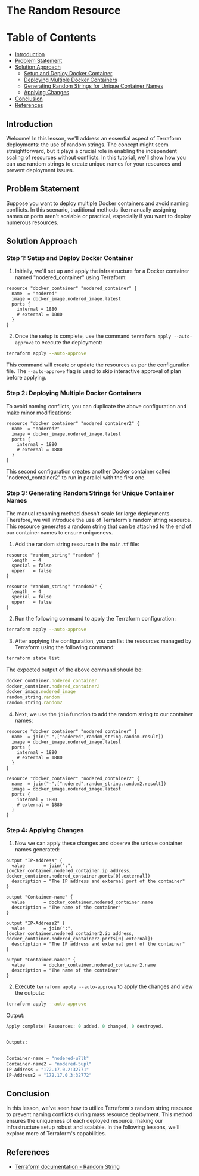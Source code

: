 # The Random Resource

# Table of Contents

- [Introduction](#introduction)
- [Problem Statement](#problem-statement)
- [Solution Approach](#solution-approach)
    - [Setup and Deploy Docker Container](#step-1-setup-and-deploy-docker-container)
    - [Deploying Multiple Docker Containers](#step-2-deploying-multiple-docker-containers)
    - [Generating Random Strings for Unique Container Names](#step-3-generating-random-strings-for-unique-container-names)
    - [Applying Changes](#step-4-applying-changes)
- [Conclusion](#conclusion)
- [References](#references)

## Introduction

Welcome! In this lesson, we'll address an essential aspect of Terraform deployments: the use of random strings. The concept might seem straightforward, but it plays a crucial role in enabling the independent scaling of resources without conflicts. In this tutorial, we'll show how you can use random strings to create unique names for your resources and prevent deployment issues.

## Problem Statement

Suppose you want to deploy multiple Docker containers and avoid naming conflicts. In this scenario, traditional methods like manually assigning names or ports aren't scalable or practical, especially if you want to deploy numerous resources.

## Solution Approach

### Step 1: Setup and Deploy Docker Container

1. Initially, we'll set up and apply the infrastructure for a Docker container named "nodered_container" using Terraform:

```hcl
resource "docker_container" "nodered_container" {
  name  = "nodered"
  image = docker_image.nodered_image.latest
  ports {
    internal = 1880
    # external = 1880
  }
}
```

2. Once the setup is complete, use the command `terraform apply --auto-approve` to execute the deployment:

```bash
terraform apply --auto-approve
```

This command will create or update the resources as per the configuration file. The `--auto-approve` flag is used to skip interactive approval of plan before applying.

### Step 2: Deploying Multiple Docker Containers

To avoid naming conflicts, you can duplicate the above configuration and make minor modifications:

```hcl
resource "docker_container" "nodered_container2" {
  name  = "nodered2"
  image = docker_image.nodered_image.latest
  ports {
    internal = 1880
    # external = 1880
  }
}
```

This second configuration creates another Docker container called "nodered_container2" to run in parallel with the first one.

### Step 3: Generating Random Strings for Unique Container Names

The manual renaming method doesn't scale for large deployments. Therefore, we will introduce the use of Terraform's random string resource. This resource generates a random string that can be attached to the end of our container names to ensure uniqueness.

1. Add the random string resource in the `main.tf` file:

```hcl
resource "random_string" "random" {
  length  = 4
  special = false
  upper   = false
}

resource "random_string" "random2" {
  length  = 4
  special = false
  upper   = false
}
```

2. Run the following command to apply the Terraform configuration:

```bash
terraform apply --auto-approve
```

3. After applying the configuration, you can list the resources managed by Terraform using the following command:

```bash
terraform state list
```

The expected output of the above command should be:

```js
docker_container.nodered_container
docker_container.nodered_container2
docker_image.nodered_image
random_string.random
random_string.random2
```

4. Next, we use the `join` function to add the random string to our container names:

```hcl
resource "docker_container" "nodered_container" {
  name  = join("-",["nodered",random_string.random.result])
  image = docker_image.nodered_image.latest
  ports {
    internal = 1880
    # external = 1880
  }
}

resource "docker_container" "nodered_container2" {
  name  = join("-",["nodered",random_string.random2.result])
  image = docker_image.nodered_image.latest
  ports {
    internal = 1880
    # external = 1880
  }
}
```

### Step 4: Applying Changes

1. Now we can apply these changes and observe the unique container names generated:

```hcl
output "IP-Address" {
  value       = join(":", [docker_container.nodered_container.ip_address, docker_container.nodered_container.ports[0].external])
  description = "The IP address and external port of the container"
}

output "Container-name" {
  value       = docker_container.nodered_container.name
  description = "The name of the container"
}

output "IP-Address2" {
  value       = join(":", [docker_container.nodered_container2.ip_address, docker_container.nodered_container2.ports[0].external])
  description = "The IP address and external port of the container"
}

output "Container-name2" {
  value       = docker_container.nodered_container2.name
  description = "The name of the container"
}
```

2. Execute `terraform apply --auto-approve` to apply the changes and view the outputs:

```bash
terraform apply --auto-approve
```

Output:

```js
Apply complete! Resources: 0 added, 0 changed, 0 destroyed.


Outputs:


Container-name = "nodered-u7lk"
Container-name2 = "nodered-5upl"
IP-Address = "172.17.0.2:32771"
IP-Address2 = "172.17.0.3:32772"
```

## Conclusion

In this lesson, we've seen how to utilize Terraform's random string resource to prevent naming conflicts during mass resource deployment. This method ensures the uniqueness of each deployed resource, making our infrastructure setup robust and scalable. In the following lessons, we'll explore more of Terraform's capabilities.

## References

- [Terraform documentation - Random String](https://registry.terraform.io/providers/hashicorp/random/latest/docs/resources/string)